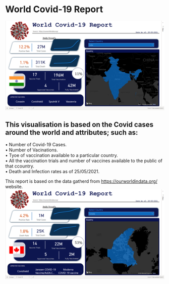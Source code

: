 <h1> World Covid-19 Report </h1>

![Alt Text](https://github.com/rakshitratan/World-Covid-19-Report/blob/main/Images/World%20Covid-19%20Report-1.png)


<h2> This visualisation is based on the Covid cases around the world and attributes; such as: </h2>

• Number of Covid-19 Cases. <br>
• Number of Vacinations. <br>
• Tyoe of vaccination available to a particular country.<br>
• All the vaccination trials and number of vaccines available to the public of that ccountry.<br>
• Death and Infection rates as of 25/05/2021.<br>

This report is based on the data gatherd from https://ourworldindata.org/ website.
![Alt Text](https://github.com/rakshitratan/World-Covid-19-Report/blob/main/Images/World%20Covid-19%20Report-2.png)
